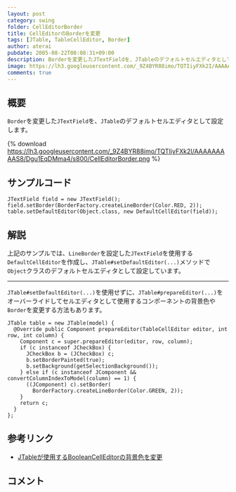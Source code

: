 ```yaml
---
layout: post
category: swing
folder: CellEditorBorder
title: CellEditorのBorderを変更
tags: [JTable, TableCellEditor, Border]
author: aterai
pubdate: 2005-08-22T08:08:31+09:00
description: Borderを変更したJTextFieldを、JTableのデフォルトセルエディタとして設定します。
image: https://lh3.googleusercontent.com/_9Z4BYR88imo/TQTIiyFXk2I/AAAAAAAAAS8/Dgu1EqDMma4/s800/CellEditorBorder.png
comments: true
---
```

## 概要
`Border`を変更した`JTextField`を、`JTable`のデフォルトセルエディタとして設定します。

{% download https://lh3.googleusercontent.com/_9Z4BYR88imo/TQTIiyFXk2I/AAAAAAAAAS8/Dgu1EqDMma4/s800/CellEditorBorder.png %}

## サンプルコード
<pre class="prettyprint"><code>JTextField field = new JTextField();
field.setBorder(BorderFactory.createLineBorder(Color.RED, 2));
table.setDefaultEditor(Object.class, new DefaultCellEditor(field));
</code></pre>

## 解説
上記のサンプルでは、`LineBorder`を設定した`JTextField`を使用する`DefaultCellEditor`を作成し、`JTable#setDefaultEditor(...)`メソッドで`Object`クラスのデフォルトセルエディタとして設定しています。

- - - -
`JTable#setDefaultEditor(...)`を使用せずに、`JTable#prepareEditor(...)`をオーバーライドしてセルエディタとして使用するコンポーネントの背景色や`Border`を変更する方法もあります。

<pre class="prettyprint"><code>JTable table = new JTable(model) {
  @Override public Component prepareEditor(TableCellEditor editor, int row, int column) {
    Component c = super.prepareEditor(editor, row, column);
    if (c instanceof JCheckBox) {
      JCheckBox b = (JCheckBox) c;
      b.setBorderPainted(true);
      b.setBackground(getSelectionBackground());
    } else if (c instanceof JComponent &amp;&amp; convertColumnIndexToModel(column) == 1) {
      ((JComponent) c).setBorder(
        BorderFactory.createLineBorder(Color.GREEN, 2));
    }
    return c;
  }
};
</code></pre>

## 参考リンク
- [JTableが使用するBooleanCellEditorの背景色を変更](https://ateraimemo.com/Swing/BooleanCellEditor.html)

<!-- dummy comment line for breaking list -->

## コメント
